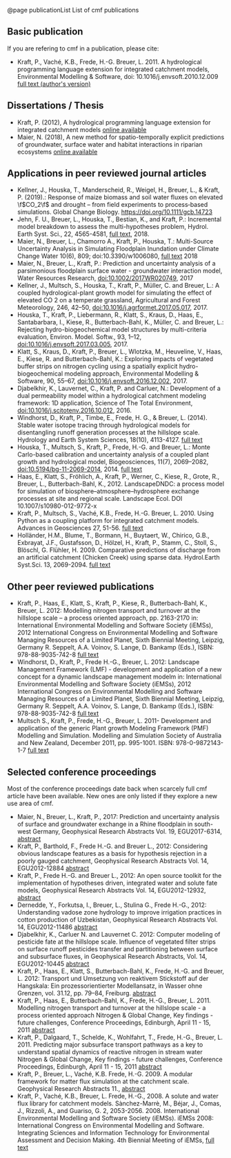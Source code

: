 @page publicationList List of cmf publications

## Basic publication

If you are refering to cmf in a publication, please cite:

  - Kraft, P., Vaché, K.B., Frede, H.-G. Breuer, L. 2011. A hydrological
    programming language extension for integrated catchment models,
    Environmental Modelling & Software, doi:
    10.1016/j.envsoft.2010.12.009 [full text (author's
    version)](htdocs:download/CMF_EMS2011_kraft_et_al.pdf)

## Dissertations / Thesis

  - Kraft, P. (2012), A hydrological programming language extension for
    integrated catchment models [online available](https://geb.uni-giessen.de/geb/volltexte/2012/8759/pdf/KraftPhilipp_2012_03_16.pdf)
  - Maier, N. (2018), A new method for spatio-temporally explicit predictions of groundwater, 
    surface water and habitat interactions in riparian ecosystems [online available](http://geb.uni-giessen.de/geb/volltexte/2018/13746/pdf/MaierNadine_2018_09_21.pdf)

## Applications in peer reviewed journal articles

  - Kellner, J., Houska, T., Manderscheid, R., Weigel, H., Breuer, L., & Kraft, P. (2019).:
    Response of maize biomass and soil water fluxes on elevated \f$CO_2\f$ and drought – 
    from field experiments to process‐based simulations. 
    Global Change Biology. https://doi.org/10.1111/gcb.14723
  - Jehn, F. U., Breuer, L., Houska, T., Bestian, K., and Kraft, P.: 
    Incremental model breakdown to assess the multi-hypotheses problem, 
    Hydrol. Earth Syst. Sci., 22, 4565-4581, 
    [full text](https://doi.org/10.5194/hess-22-4565-2018), 2018. 
  - Maier, N., Breuer, L., Chamorro A., Kraft, P., Houska, T.: Multi-Source 
    Uncertainty Analysis in Simulating Floodplain Inundation under Climate Change
    Water 10(6), 809; doi:10.3390/w1006080, 
    [full text](https://www.mdpi.com/2073-4441/10/6/809) 2018 
  - Maier, N., Breuer, L., Kraft, P.: Prediction and uncertainty
    analysis of a parsimonious floodplain surface water - groundwater
    interaction model, Water Resources Research,
    [doi:10.1002/2017WR020749](https://doi.org/10.1002/2017WR020749),
    2017
  - Kellner, J., Multsch, S., Houska, T., Kraft, P., Müller, C. and
    Breuer, L.: A coupled hydrological-plant growth model for simulating
    the effect of elevated CO 2 on a temperate grassland, Agricultural
    and Forest Meteorology, 246, 42–50,
    [doi:10.1016/j.agrformet.2017.05.017](https://doi.org/10.1016/j.agrformet.2017.05.017),
    2017.
  - Houska, T., Kraft, P., Liebermann, R., Klatt, S., Kraus, D., Haas,
    E., Santabarbara, I., Kiese, R., Butterbach-Bahl, K., Müller, C. and
    Breuer, L.: Rejecting hydro-biogeochemical model structures by
    multi-criteria evaluation, Environ. Model. Softw., 93, 1–12,
    [doi:10.1016/j.envsoft.2017.03.005](https://doi.org/10.1016/j.envsoft.2017.03.005),
    2017.
  - Klatt, S., Kraus, D., Kraft, P., Breuer, L., Wlotzka, M., Heuveline,
    V., Haas, E., Kiese, R. and Butterbach-Bahl, K.: Exploring impacts
    of vegetated buffer strips on nitrogen cycling using a spatially
    explicit hydro-biogeochemical modeling approach, Environmental
    Modelling & Software, 90, 55–67,
    [doi:10.1016/j.envsoft.2016.12.002](http://dx.doi.org/10.1016/j.envsoft.2016.12.002),
    2017.
  - Djabelkhir, K., Lauvernet, C., Kraft, P. and Carluer, N.:
    Development of a dual permeability model within a hydrological
    catchment modeling framework: 1D application, Science of The Total
    Environment,
    [doi:10.1016/j.scitotenv.2016.10.012](https://doi.org/10.1016/j.scitotenv.2016.10.012),
    2016.
  - Windhorst, D., Kraft, P., Timbe, E., Frede, H. G., & Breuer, L.
    (2014). Stable water isotope tracing through hydrological models for
    disentangling runoff generation processes at the hillslope scale.
    Hydrology and Earth System Sciences, 18(10), 4113-4127. [full
    text](http://www.hydrol-earth-syst-sci.net/18/4113/2014/hess-18-4113-2014.pdf)
  - Houska, T., Multsch, S., Kraft, P., Frede, H.-G. and Breuer, L.:
    Monte Carlo-based calibration and uncertainty analysis of a coupled
    plant growth and hydrological model, Biogeosciences, 11(7),
    2069–2082, <doi:10.5194/bg-11-2069-2014>, 2014. [full
    text](http://www.biogeosciences.net/11/2069/2014/bg-11-2069-2014.html)
  - Haas, E., Klatt, S., Fröhlich, A., Kraft, P., Werner, C., Kiese, R.,
    Grote, R., Breuer, L., Butterbach-Bahl, K., 2012. LandscapeDNDC: a
    process model for simulation of biosphere–atmosphere–hydrosphere
    exchange processes at site and regional scale. Landscape Ecol. DOI
    10.1007/s10980-012-9772-x
  - Kraft, P., Multsch, S., Vaché, K.B., Frede, H.-G. Breuer, L. 2010.
    Using Python as a coupling platform for integrated catchment models.
    Advances in Geosciences 27, 51-56. [full
    text](http://www.adv-geosci.net/27/51/2010/adgeo-27-51-2010.pdf)
  - Holländer, H.M., Blume, T., Bormann, H., Buytaert, W., Chirico,
    G.B., Exbrayat, J.F., Gustafsson, D., Hölzel, H., Kraft, P., Stamm,
    C., Stoll, S., Blöschl, G. Flühler, H. 2009. Comparative predictions
    of discharge from an artificial catchment (Chicken Creek) using
    sparse data. Hydrol.Earth Syst.Sci. 13, 2069-2094. [full
    text](http://www.hydrol-earth-syst-sci.net/13/2069/2009/hess-13-2069-2009.html)

## Other peer reviewed publications

  - Kraft, P., Haas, E., Klatt, S., Kraft, P., Kiese, R.,
    Butterbach-Bahl, K., Breuer, L. 2012: Modelling nitrogen transport
    and turnover at the hillslope scale – a process oriented approach,
    pp. 2163-2170 in: International Environmental Modelling and Software
    Society (iEMSs), 2012 International Congress on Environmental
    Modelling and Software Managing Resources of a Limited Planet, Sixth
    Biennial Meeting, Leipzig, Germany R. Seppelt, A.A. Voinov, S.
    Lange, D. Bankamp (Eds.), ISBN: 978-88-9035-742-8
    [full text](http://former.iemss.org/sites/iemss2012//proceedings/F3_0872_Kraft_et_al.pdf)
  - Windhorst, D., Kraft, P., Frede H.-G., Breuer, L. 2012: Landscape
    Management Framework (LMF) - development and application of a new
    concept for a dynamic landscape management modelm in: International
    Environmental Modelling and Software Society (iEMSs), 2012
    International Congress on Environmental Modelling and Software
    Managing Resources of a Limited Planet, Sixth Biennial Meeting,
    Leipzig, Germany R. Seppelt, A.A. Voinov, S. Lange, D. Bankamp
    (Eds.), ISBN: 978-88-9035-742-8
    [full text](http://former.iemss.org/sites/iemss2012//proceedings/H2_0767_Windhorst_et_al.pdf)
  - Multsch S., Kraft, P., Frede, H.-G., Breuer, L. 2011- Development
    and application of the generic Plant growth Modeling Framework (PMF)
    Modelling and Simulation. Modelling and Simulation Society of
    Australia and New Zealand, December 2011, pp. 995-1001. ISBN:
    978-0-9872143-1-7 [full text](http://www.mssanz.org.au/modsim2011/B3/multsch.pdf)

## Selected conference proceedings

Most of the conference proceedings date back when scarcely full cmf
article have been available. New ones are only listed if they explore a
new use area of cmf.

  - Maier, N., Breuer, L., Kraft, P., 2017: Prediction and uncertainty
    analysis of surface and groundwater exchange in a Rhine floodplain
    in south-west Germany, Geophysical Research Abstracts Vol. 19,
    EGU2017-6314,
    [abstract](http://meetingorganizer.copernicus.org/EGU2017/EGU2017-6314.pdf)
  - Kraft, P., Barthold, F., Frede H.-G. and Breuer L., 2012:
    Considering obvious landscape features as a basis for hypothesis
    rejection in a poorly gauged catchment, Geophysical Research
    Abstracts Vol. 14, EGU2012-12884
    [abstract](http://meetingorganizer.copernicus.org/EGU2012/EGU2012-12884.pdf)
  - Kraft, P., Frede H.-G. and Breuer L., 2012: An open source toolkit
    for the implementation of hypotheses driven, integrated water and
    solute fate models, Geophysical Research Abstracts Vol. 14,
    EGU2012-12932,
    [abstract](http://meetingorganizer.copernicus.org/EGU2012/EGU2012-12932.pdf)
  - Dernedde, Y., Forkutsa, I., Breuer, L., Stulina G., Frede H.-G.,
    2012: Understanding vadose zone hydrology to improve irrigation
    practices in cotton production of Uzbekistan, Geophysical Research
    Abstracts Vol. 14, EGU2012-11486
    [abstract](http://meetingorganizer.copernicus.org/EGU2012/EGU2012-11486.pdf)
  - Djabelkhir, K., Carluer N. and Lauvernet C. 2012: Computer modeling
    of pesticide fate at the hillslope scale. Influence of vegetated
    filter strips on surface runoff pesticides transfer and partitioning
    between surface and subsurface fluxes, in Geophysical Research
    Abstracts, Vol. 14, EGU2012-10445
    [abstract](http://meetingorganizer.copernicus.org/EGU2012/EGU2012-10445.pdf)
  - Kraft, P., Haas, E., Klatt, S., Butterbach-Bahl, K., Frede, H.-G.
    and Breuer, L. 2012: Transport und Umsetzung von reaktivem
    Stickstoff auf der Hangskala: Ein prozessorientierter Modellansatz,
    in Wasser ohne Grenzen, vol. 31.12, pp. 79–84, Freiburg.
    [abstract](http://tdh2012.uni-freiburg.de/download/tagungsband)
  - Kraft, P., Haas, E., Butterbach-Bahl, K., Frede, H.-G., Breuer, L.
    2011. Modelling nitrogen transport and turnover at the hillslope
    scale - a process oriented approach Nitrogen & Global Change, Key
    findings - future challenges, Conference Proceedings, Edinburgh,
    April 11 - 15, 2011
    [abstract](http://nitrogen.ceh.ac.uk/nitrogen2011/_oral_presentations/S12_7_Kraft.pdf)
  - Kraft, P., Dalgaard, T., Schelde, K., Wohlfahrt, T., Frede, H.-G.,
    Breuer, L. 2011. Predicting major subsurface transport pathways as a
    key to understand spatial dynamics of reactive nitrogen in stream
    water Nitrogen & Global Change, Key findings - future challenges,
    Conference Proceedings, Edinburgh, April 11 - 15, 2011
    [abstract](http://nitrogen.ceh.ac.uk/nitrogen2011/_poster_presentations/S10_Kraft.pdf)
  - Kraft, P., Breuer, L., Vaché, K.B. Frede, H.-G. 2009. A modular
    framework for matter flux simulation at the catchment scale.
    Geophysical Research Abstracts 11.,
    [abstract](http://meetingorganizer.copernicus.org/EGU2009/EGU2009-9885.pdf)
  - Kraft, P., Vaché, K.B., Breuer, L. Frede, H.-G., 2008. A solute and
    water flux library for catchment models. Sànchez-Marrè, M., Béjar,
    J., Comas, J., Rizzoli, A., and Guariso, G. 2, 2053-2056. 2008.
    International Environmental Modelling and Software Society (iEMSs).
    iEMSs 2008: International Congress on Environmental Modelling and
    Software. Integrating Sciences and Information Technology for
    Environmental Assessment and Decision Making. 4th Biennial Meeting
    of iEMSs,
    [full text](https://scholarsarchive.byu.edu/cgi/viewcontent.cgi?article=2857&context=iemssconference)



